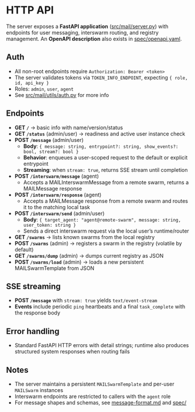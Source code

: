 # HTTP API

The server exposes a **FastAPI application** ([src/mail/server.py](/src/mail/server.py)) with endpoints for user messaging, interswarm routing, and registry management. An **OpenAPI description** also exists in [spec/openapi.yaml](/spec/openapi.yaml).

## Auth
- All non-root endpoints require `Authorization: Bearer <token>`
- The server validates tokens via `TOKEN_INFO_ENDPOINT`, expecting `{ role, id, api_key }`
- Roles: `admin`, `user`, `agent`
- See [src/mail/utils/auth.py](/src/mail/utils/auth.py) for more info

## Endpoints
- **GET `/`** → basic info with name/version/status
- **GET `/status`** (admin/user) → readiness and active user instance check
- **POST `/message`** (admin/user)
  - **Body**: `{ message: string, entrypoint?: string, show_events?: bool, stream?: bool }`
  - **Behavior**: enqueues a user-scoped request to the default or explicit entrypoint
  - **Streaming**: when `stream: true`, returns SSE stream until completion
- **POST `/interswarm/message`** (agent)
  - Accepts a MAILInterswarmMessage from a remote swarm, returns a MAILMessage response
- **POST `/interswarm/response`** (agent)
  - Accepts a MAILMessage response from a remote swarm and routes it to the matching local task
- **POST `/interswarm/send`** (admin/user)
  - **Body**: `{ target_agent: "agent@remote-swarm", message: string, user_token: string }`
  - Sends a direct interswarm request via the local user’s runtime/router
- **GET `/swarms`** → lists known swarms from the local registry
- **POST `/swarms`** (admin) → registers a swarm in the registry (volatile by default)
- **GET `/swarms/dump`** (admin) → dumps current registry as JSON
- **POST `/swarms/load`** (admin) → loads a new persistent MAILSwarmTemplate from JSON

## SSE streaming
- **POST `/message`** with `stream: true` yields `text/event-stream`
- **Events** include periodic `ping` heartbeats and a final `task_complete` with the response body

## Error handling
- Standard FastAPI HTTP errors with detail strings; runtime also produces structured system responses when routing fails

## Notes
- The server maintains a persistent `MAILSwarmTemplate` and per-user `MAILSwarm` instances
- Interswarm endpoints are restricted to callers with the `agent` role
- For message shapes and schemas, see [message-format.md](/docs/message-format.md) and [spec/](/spec/SPEC.md)

